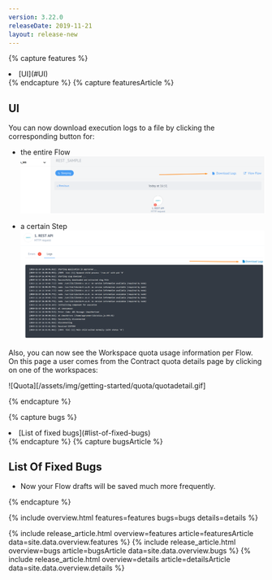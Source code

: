 ```yaml
---
version: 3.22.0
releaseDate: 2019-11-21
layout: release-new
---
```


<!-- ------------------------------------------------------------ -->
<!-- Features Overview -->
<!-- ------------------------------------------------------------ -->
{% capture features %}
<li class="overview__go" markdown="1">
[UI](#UI)
</li>
{% endcapture %}
<!-- ------------------------------------------------------------ -->
<!-- Features Article -->
<!-- ------------------------------------------------------------ -->
{% capture featuresArticle %}
<div id="features" class="article__content" markdown="1">

## UI
You can now download execution logs to a file by clicking the corresponding button for:

- the entire Flow  
![Download Flow logs](/assets/img/integrator-guide/flow-errors/download_logs.png)

- a certain Step
![Download Step Logs](/assets/img/integrator-guide/flow-errors/download_logs_step.png)

Also, you can now see the Workspace quota usage information per Flow. On this page a user comes from the Contract quota details page by clicking on one of the workspaces:

![Quota][/assets/img/getting-started/quota/quotadetail.gif]

</div>
{% endcapture %}

<!-- ------------------------------------------------------------ -->
<!-- Bugs Overview -->
<!-- ------------------------------------------------------------ -->
{% capture bugs %}
<li class="overview__go" markdown="1">
  [List of fixed bugs](#list-of-fixed-bugs)
</li>
{% endcapture %}
<!-- ------------------------------------------------------------ -->
<!-- Bugs Article -->
<!-- ------------------------------------------------------------ -->
{% capture bugsArticle %}
<div id="bugs" class="article__content" markdown="1">

## List Of Fixed Bugs

- Now your Flow drafts will be saved much more frequently.

</div>
{% endcapture %}


<!-- ------------------------------------------------------------ -->
<!-- Include Release Overview -->
<!-- ------------------------------------------------------------ -->
{% include overview.html features=features bugs=bugs details=details %}

<!-- ------------------------------------------------------------ -->
<!-- Include Features Article -->
<!-- ------------------------------------------------------------ -->
{% include release_article.html overview=features article=featuresArticle data=site.data.overview.features %}
{% include release_article.html overview=bugs article=bugsArticle data=site.data.overview.bugs %}
{% include release_article.html overview=details article=detailsArticle data=site.data.overview.details %}
